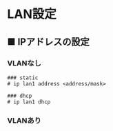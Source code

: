# LAN設定
## ■ IPアドレスの設定
### VLANなし
```
### static
# ip lan1 address <address/mask>

### dhcp
# ip lan1 dhcp
```
### VLANあり
